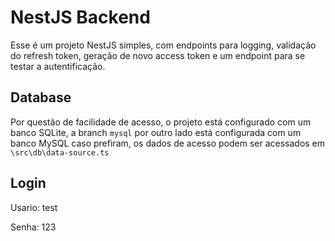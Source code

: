 # NestJS Backend

Esse é um projeto NestJS simples, com endpoints para logging, validação do refresh token, geração de novo access token e um endpoint para se testar a autentificação.

## Database
Por questão de facilidade de acesso, o projeto está configurado com um banco SQLite, a branch `mysql` por outro lado está configurada com um banco MySQL caso prefiram, os dados de acesso podem ser acessados em `\src\db\data-source.ts`


## Login

Usario: test

Senha: 123
